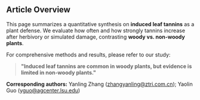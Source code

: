 ## Article Overview

This page summarizes a quantitative synthesis on **induced leaf tannins** as a plant defense. We evaluate how often and how strongly tannins increase after herbivory or simulated damage, contrasting **woody vs. non‑woody plants**.

For comprehensive methods and results, please refer to our study:

> **"Induced leaf tannins are common in woody plants, but evidence is limited in non‑woody plants."**

**Corresponding authors:** Yanling Zhang ([zhangyanling@ztri.com.cn](mailto:zhangyanling@ztri.com.cn)); Yaolin Guo ([yguo@agcenter.lsu.edu](mailto:yguo@agcenter.lsu.edu))
